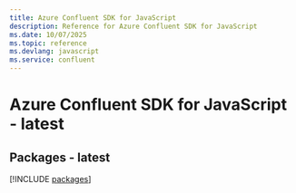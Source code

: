 ```yaml
---
title: Azure Confluent SDK for JavaScript
description: Reference for Azure Confluent SDK for JavaScript
ms.date: 10/07/2025
ms.topic: reference
ms.devlang: javascript
ms.service: confluent
---
```

# Azure Confluent SDK for JavaScript - latest
## Packages - latest
[!INCLUDE [packages](confluent-index.md)]